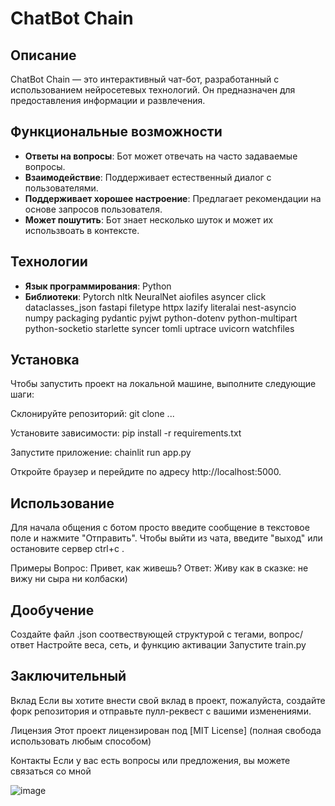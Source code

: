 # ChatBot Chain

## Описание
ChatBot Chain — это интерактивный чат-бот, разработанный с использованием нейросетевых технологий. Он предназначен для предоставления информации и развлечения.

## Функциональные возможности
- **Ответы на вопросы**: Бот может отвечать на часто задаваемые вопросы.
- **Взаимодействие**: Поддерживает естественный диалог с пользователями.
- **Поддерживает хорошее настроение**: Предлагает рекомендации на основе запросов пользователя.
- **Может пошутить**: Бот знает несколько шуток и может их использвоать в контексте.

## Технологии
- **Язык программирования**: Python
- **Библиотеки**:
Pytorch
nltk
NeuralNet
aiofiles
asyncer
click
dataclasses_json
fastapi
filetype
httpx
lazify
literalai
nest-asyncio
numpy
packaging
pydantic
pyjwt
python-dotenv
python-multipart
python-socketio
starlette
syncer
tomli
uptrace
uvicorn
watchfiles

## Установка
Чтобы запустить проект на локальной машине, выполните следующие шаги:

Склонируйте репозиторий:
     git clone ...
     
Установите зависимости:
pip install -r requirements.txt

Запустите приложение:
chainlit run app.py 

Откройте браузер и перейдите по адресу http://localhost:5000.

## Использование
Для начала общения с ботом просто введите сообщение в текстовое поле и нажмите "Отправить".
Чтобы выйти из чата, введите "выход" или остановите сервер ctrl+c .

Примеры
Вопрос: Привет, как живешь?
Ответ: Живу как в сказке: не вижу ни сыра ни колбаски)

## Дообучение
Создайте файл .json соотвествующей структурой с тегами, вопрос/ответ
Настройте веса, сеть, и функцию активации
Запустите train.py

## Заключительный
Вклад
Если вы хотите внести свой вклад в проект, пожалуйста, создайте форк репозитория и отправьте пулл-реквест с вашими изменениями.

Лицензия
Этот проект лицензирован под [MIT License] (полная свобода использовать любым способом)

Контакты
Если у вас есть вопросы или предложения, вы можете связаться со мной   

![image](https://github.com/user-attachments/assets/4a957b0e-6ada-47c2-b59f-526b48a7c7e8)

